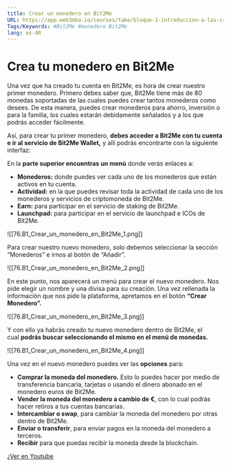 ```yaml
---
title: Crear un monedero en Bit2Me
URL: https://app.web3mba.io/courses/take/bloque-1-introduccion-a-las-criptomonedas/texts/36123206-u9-2-crear-un-monedero-en-bit2me
Tags/Keywords: #Bit2Me #monedero Bit2Me
lang: es-AR
---
```

# Crea tu monedero en Bit2Me
Una vez que ha creado tu cuenta en Bit2Me, es hora de crear nuestro primer monedero. Primero debes saber que, Bit2Me tiene más de 80 monedas soportadas de las cuales puedes crear tantos monederos como desees. De esta manera, puedes crear monederos para ahorro, inversión o para la familia, los cuales estarán debidamente señalados y a los que podrás acceder fácilmente.

Así, para crear tu primer monedero, **debes acceder a Bit2Me con tu cuenta e ir al servicio de Bit2Me Wallet,** y allí podrás encontrarte con la siguiente interfaz:

En la **parte superior encuentras un menú** donde verás enlaces a:
- **Monederos:** donde puedes ver cada uno de los monederos que están activos en tu cuenta.
- **Actividad:** en la que puedes revisar toda la actividad de cada uno de los monederos y servicios de criptomoneda de Bit2Me.
- **Earn:** para participar en el servicio de staking de Bit2Me.
- **Launchpad:** para participar en el servicio de launchpad e ICOs de Bit2Me.

![[76.B1_Crear_un_monedero_en_Bit2Me_1.png]]

Para crear nuestro nuevo monedero, solo debemos seleccionar la sección “Monederos” e irnos al botón de “Añadir”.

![[76.B1_Crear_un_monedero_en_Bit2Me_2.png]]

En este punto, nos aparecerá un menú para crear el nuevo monedero. Nos pide elegir un nombre y una divisa para su creación. Una vez rellenada la información que nos pide la plataforma, apretamos en el botón **“Crear Monedero”.**

![[76.B1_Crear_un_monedero_en_Bit2Me_3.png]]

Y con ello ya habrás creado tu nuevo monedero dentro de Bit2Me, el cual **podrás buscar seleccionando el mismo en el menú de monedas.**

![[76.B1_Crear_un_monedero_en_Bit2Me_4.png]]

Una vez en el nuevo monedero puedes ver las **opciones** para:
- **Comprar la moneda del monedero.** Esto lo puedes hacer por medio de transferencia bancaria, tarjetas o usando el dinero abonado en el monedero euros de Bit2Me.
- **Vender la moneda del monedero a cambio de €**, con lo cual podrás hacer retiros a tus cuentas bancarias.
- **Intercambiar o swap**, para cambiar la moneda del monedero por otras dentro de Bit2Me.
- **Enviar o transferir**, para enviar pagos en la moneda del monedero a terceros.
- **Recibir** para que puedas recibir la moneda desde la blockchain.

[¿Ver en Youtube](https://youtu.be/vfAvJASDcaA?si=xzUEg41B-mKj6q9w)